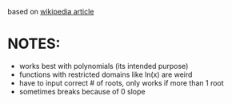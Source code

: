 based on [wikipedia article](https://en.wikipedia.org/wiki/Aberth_method)

# NOTES: 
* works best with polynomials (its intended purpose)
* functions with restricted domains like ln(x) are weird
* have to input correct # of roots, only works if more than 1 root
* sometimes breaks because of 0 slope